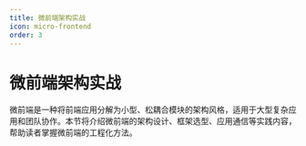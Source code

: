 ```yaml
---
title: 微前端架构实战
icon: micro-frontend
order: 3
---
```


# 微前端架构实战

微前端是一种将前端应用分解为小型、松耦合模块的架构风格，适用于大型复杂应用和团队协作。本节将介绍微前端的架构设计、框架选型、应用通信等实践内容，帮助读者掌握微前端的工程化方法。
